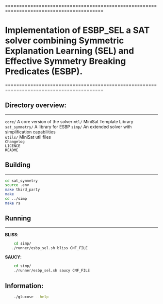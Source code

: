 =========================================================================================
# Implementation of ESBP_SEL a SAT solver combining Symmetric Explanation Learning (SEL) and Effective Symmetry Breaking Predicates (ESBP).
=========================================================================================

## Directory overview:
-------------------

`core/` A core version of the solver
`mtl/` MiniSat Template Library
`sat_symmetry/` A library for ESBP
`simp/` An extended solver with simplification capabilities  
`utils/` MiniSat util files  
`Changelog`    
`LICENCE`  
`README`    

## Building
-------
```bash
cd sat_symmetry
source .env
make third_party
make
cd ../simp
make rs
```
## Running
------
**BLISS**: 
```bash 
    cd simp/
   ./runner/esbp_sel.sh bliss CNF_FILE 
```

**SAUCY**: 
```bash
    cd simp/
    ./runner/esbp_sel.sh saucy CNF_FILE 
```

## Information:
```bash
    ./glucose --help 
```
